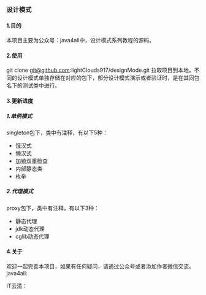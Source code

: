 ### 设计模式
#### 1.目的
本项目主要为公众号：java4all中，设计模式系列教程的源码。
#### 2.使用
git clone git@github.com:lightClouds917/designMode.git
拉取项目到本地，不同的设计模式单独存储在对应的包下，部分设计模式演示或者验证时，是在其同包名下的测试类中进行。
#### 3.更新进度
##### 1.单例模式
singleton包下，类中有注释，有以下5种：
- 饿汉式
- 懒汉式
- 加锁双重检查
- 内部静态类
- 枚举
##### 2.代理模式
proxy包下，类中有注释，有以下3种：
- 静态代理
- jdk动态代理
- cglib动态代理
#### 4.关于
欢迎一起完善本项目，如果有任何疑问，请通过公众号或者添加作者微信交流。
java4all:

IT云清：

